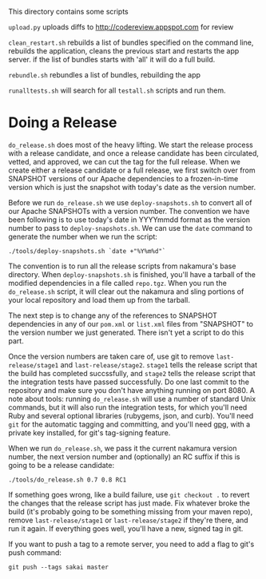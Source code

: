 This directory contains some scripts

`upload.py` uploads diffs to http://codereview.appspot.com for review

`clean_restart.sh` rebuilds a list of bundles specified on the command line, rebuilds the application, cleans the previous start and restarts the app server. if the list of bundles starts with 'all' it will do a full build.	

`rebundle.sh` rebundles a list of bundles, rebuilding the app

`runalltests.sh` will search for all `testall.sh` scripts and run them.


Doing a Release
===============
`do_release.sh` does most of the heavy lifting. We start the release process with a release candidate, and once a release candidate has been circulated, vetted, and approved, we can cut the tag for the full release. When we create either a release candidate or a full release, we first switch over from SNAPSHOT versions of our Apache dependencies to a frozen-in-time version which is just the snapshot with today's date as the version number.

Before we run `do_release.sh` we use `deploy-snapshots.sh` to convert all of our Apache SNAPSHOTs with a version number. The convention we have been following is to use today's date in YYYYmmdd format as the version number to pass to `deploy-snapshots.sh`. We can use the `date` command to generate the number when we run the script:

    ./tools/deploy-snapshots.sh `date +"%Y%m%d"`
    
The convention is to run all the release scripts from nakamura's base directory. When `deploy-snapshots.sh` is finished, you'll have a tarball of the modified dependencies in a file called `repo.tgz`. When you run the `do_release.sh` script, it will clear out the nakamura and sling portions of your local repository and load them up from the tarball.
    
The next step is to change any of the references to SNAPSHOT dependencies in any of our `pom.xml` or `list.xml` files from "SNAPSHOT" to the version number we just generated. There isn't yet a script to do this part.

Once the version numbers are taken care of, use git to remove `last-release/stage1` and `last-release/stage2`. `stage1` tells the release script that the build has completed succssfully, and `stage2` tells the release script that the integration tests have passed successfully. Do one last commit to the repository and make sure you don't have anything running on port 8080. A note about tools: running `do_release.sh` will use a number of standard Unix commands, but it will also run the integration tests, for which you'll need Ruby and several optional libraries (rubygems, json, and curb). You'll need `git` for the automatic tagging and committing, and you'll need [gpg](http://www.gnupg.org/), with a private key installed, for git's tag-signing feature.

When we run `do_release.sh`, we pass it the current nakamura version number, the next version number and (optionally) an RC suffix if this is going to be a release candidate:

    ./tools/do_release.sh 0.7 0.8 RC1
    
If something goes wrong, like a build failure, use `git checkout .` to revert the changes that the release script has just made. Fix whatever broke the build (it's probably going to be something missing from your maven repo), remove `last-release/stage1` or `last-release/stage2` if they're there, and run it again. If everything goes well, you'll have a new, signed tag in git.

If you want to push a tag to a remote server, you need to add a flag to git's push command:

    git push --tags sakai master
